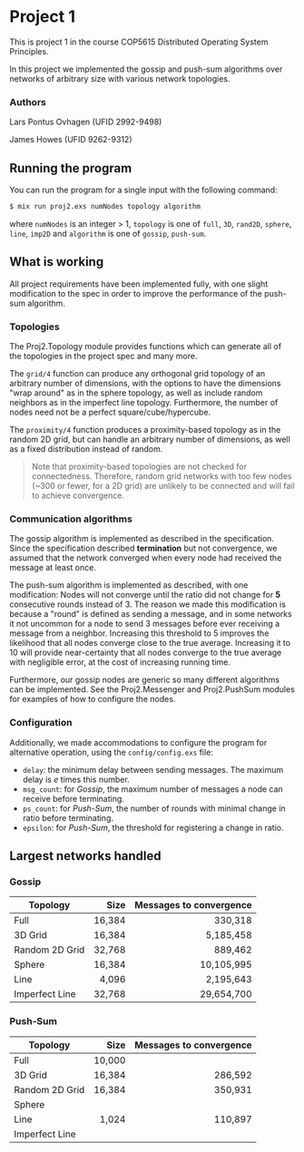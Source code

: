 # Project 1

This is project 1 in the course COP5615 Distributed Operating System Principles.

In this project we implemented the gossip and push-sum algorithms over networks of arbitrary size with various network topologies.

### Authors
Lars Pontus Ovhagen (UFID 2992-9498)

James Howes (UFID 9262-9312)

## Running the program

You can run the program for a single input with the following command:

```sh
$ mix run proj2.exs numNodes topology algorithm
```

where `numNodes` is an integer > 1, `topology` is one of `full`, `3D`, `rand2D`, `sphere`, `line`, `imp2D` and `algorithm` is one of `gossip`, `push-sum`.

## What is working

All project requirements have been implemented fully, with one slight modification to the spec in order to improve the performance of the push-sum algorithm.

### Topologies

The Proj2.Topology module provides functions which can generate all of the topologies in the project spec and many more.

The `grid/4` function can produce any orthogonal grid topology of an arbitrary number of dimensions, with the options to have the dimensions "wrap around" as in the sphere topology, as well as include random neighbors as in the imperfect line topology. Furthermore, the number of nodes need not be a perfect square/cube/hypercube.

The `proximity/4` function produces a proximity-based topology as in the random 2D grid, but can handle an arbitrary number of dimensions, as well as a fixed distribution instead of random.

> Note that proximity-based topologies are not checked for connectedness. Therefore, random grid networks with too few nodes (~300 or fewer, for a 2D grid) are unlikely to be connected and will fail to achieve convergence.

### Communication algorithms

The gossip algorithm is implemented as described in the specification. Since the specification described __termination__ but not convergence, we assumed that the network converged when every node had received the message at least once.

The push-sum algorithm is implemented as described, with one modification: Nodes will not converge until the ratio did not change for __5__ consecutive rounds instead of 3. The reason we made this modification is because a "round" is defined as sending a message, and in some networks it not uncommon for a node to send 3 messages before ever receiving a message from a neighbor. Increasing this threshold to 5 improves the likelihood that all nodes converge close to the true average. Increasing it to 10 will provide near-certainty that all nodes converge to the true average with negligible error, at the cost of increasing running time.

Furthermore, our gossip nodes are generic so many different algorithms can be implemented. See the Proj2.Messenger and Proj2.PushSum modules for examples of how to configure the nodes.

### Configuration

Additionally, we made accommodations to configure the program for alternative operation, using the `config/config.exs` file:

- `delay`: the minimum delay between sending messages. The maximum delay is _e_ times this number.
- `msg_count`: for _Gossip_, the maximum number of messages a node can receive before terminating.
- `ps_count`: for _Push-Sum_, the number of rounds with minimal change in ratio before terminating.
- `epsilon`: for _Push-Sum_, the threshold for registering a change in ratio.

## Largest networks handled

### Gossip

Topology | Size | Messages to convergence
--- | ---:| ---:
Full | 16,384 | 330,318
3D Grid | 16,384 | 5,185,458
Random 2D Grid | 32,768 | 889,462
Sphere | 16,384 | 10,105,995
Line | 4,096 | 2,195,643
Imperfect Line | 32,768 | 29,654,700

### Push-Sum

Topology | Size | Messages to convergence
--- | ---:| ---:
Full | 10,000 | 
3D Grid | 16,384 | 286,592
Random 2D Grid | 16,384 | 350,931
Sphere |  | 
Line | 1,024 | 110,897
Imperfect Line |  | 
